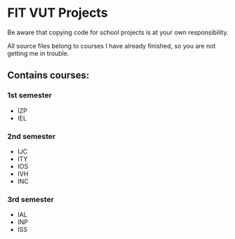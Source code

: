 # FIT VUT Projects
Be aware that copying code for school projects is at your own responsibility.

All source files belong to courses I have already finished, so you are not getting me in trouble.

## Contains courses:

### 1st semester
- IZP
- IEL

### 2nd semester
- IJC
- ITY
- IOS
- IVH
- INC

### 3rd semester
- IAL
- INP
- ISS
